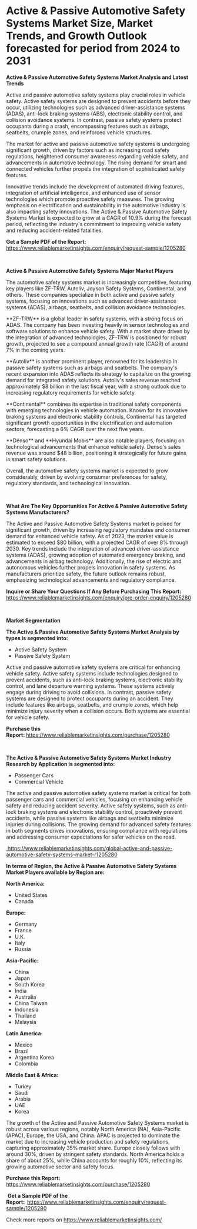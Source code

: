 <p><h1>Active & Passive Automotive Safety Systems Market Size, Market Trends, and Growth Outlook forecasted for period from 2024 to 2031</h1></p><p><strong>Active & Passive Automotive Safety Systems Market Analysis and Latest Trends</strong></p>
<p><p>Active and passive automotive safety systems play crucial roles in vehicle safety. Active safety systems are designed to prevent accidents before they occur, utilizing technologies such as advanced driver-assistance systems (ADAS), anti-lock braking systems (ABS), electronic stability control, and collision avoidance systems. In contrast, passive safety systems protect occupants during a crash, encompassing features such as airbags, seatbelts, crumple zones, and reinforced vehicle structures.</p><p>The market for active and passive automotive safety systems is undergoing significant growth, driven by factors such as increasing road safety regulations, heightened consumer awareness regarding vehicle safety, and advancements in automotive technology. The rising demand for smart and connected vehicles further propels the integration of sophisticated safety features. </p><p>Innovative trends include the development of automated driving features, integration of artificial intelligence, and enhanced use of sensor technologies which promote proactive safety measures. The growing emphasis on electrification and sustainability in the automotive industry is also impacting safety innovations. The Active & Passive Automotive Safety Systems Market is expected to grow at a CAGR of 10.9% during the forecast period, reflecting the industry's commitment to improving vehicle safety and reducing accident-related fatalities.</p></p>
<p><strong>Get a Sample PDF of the Report:&nbsp;</strong> <a href="https://www.reliablemarketinsights.com/enquiry/request-sample/1205280?utm_campaign=1938&utm_medium=2&utm_source=Github&utm_content=ia&utm_term=31122024&utm_id=active-passive-automotive-safety-systems">https://www.reliablemarketinsights.com/enquiry/request-sample/1205280</a></p>
<p>&nbsp;</p>
<p><strong>Active & Passive Automotive Safety Systems Major Market Players</strong></p>
<p><p>The automotive safety systems market is increasingly competitive, featuring key players like ZF-TRW, Autoliv, Joyson Safety Systems, Continental, and others. These companies specialize in both active and passive safety systems, focusing on innovations such as advanced driver-assistance systems (ADAS), airbags, seatbelts, and collision avoidance technologies.</p><p>**ZF-TRW** is a global leader in safety systems, with a strong focus on ADAS. The company has been investing heavily in sensor technologies and software solutions to enhance vehicle safety. With a market share driven by the integration of advanced technologies, ZF-TRW is positioned for robust growth, projected to see a compound annual growth rate (CAGR) of around 7% in the coming years.</p><p>**Autoliv** is another prominent player, renowned for its leadership in passive safety systems such as airbags and seatbelts. The company's recent expansion into ADAS reflects its strategy to capitalize on the growing demand for integrated safety solutions. Autoliv's sales revenue reached approximately $8 billion in the last fiscal year, with a strong outlook due to increasing regulatory requirements for vehicle safety.</p><p>**Continental** combines its expertise in traditional safety components with emerging technologies in vehicle automation. Known for its innovative braking systems and electronic stability controls, Continental has targeted significant growth opportunities in the electrification and automation sectors, forecasting a 6% CAGR over the next five years.</p><p>**Denso** and **Hyundai Mobis** are also notable players, focusing on technological advancements that enhance vehicle safety. Denso's sales revenue was around $48 billion, positioning it strategically for future gains in smart safety solutions.</p><p>Overall, the automotive safety systems market is expected to grow considerably, driven by evolving consumer preferences for safety, regulatory standards, and technological innovation.</p></p>
<p>&nbsp;</p>
<p><strong>What Are The Key Opportunities For Active & Passive Automotive Safety Systems Manufacturers?</strong></p>
<p><p>The Active and Passive Automotive Safety Systems market is poised for significant growth, driven by increasing regulatory mandates and consumer demand for enhanced vehicle safety. As of 2023, the market value is estimated to exceed $80 billion, with a projected CAGR of over 8% through 2030. Key trends include the integration of advanced driver-assistance systems (ADAS), growing adoption of automated emergency braking, and advancements in airbag technology. Additionally, the rise of electric and autonomous vehicles further propels innovation in safety systems. As manufacturers prioritize safety, the future outlook remains robust, emphasizing technological advancements and regulatory compliance.</p></p>
<p><strong>Inquire or Share Your Questions If Any Before Purchasing This Report:</strong> <a href="https://www.reliablemarketinsights.com/enquiry/pre-order-enquiry/1205280?utm_campaign=1938&utm_medium=2&utm_source=Github&utm_content=ia&utm_term=31122024&utm_id=active-passive-automotive-safety-systems">https://www.reliablemarketinsights.com/enquiry/pre-order-enquiry/1205280</a></p>
<p>&nbsp;</p>
<p><strong>Market Segmentation</strong></p>
<p><strong>The Active & Passive Automotive Safety Systems Market Analysis by types is segmented into:</strong></p>
<p><ul><li>Active Safety System</li><li>Passive Safety System</li></ul></p>
<p><p>Active and passive automotive safety systems are critical for enhancing vehicle safety. Active safety systems include technologies designed to prevent accidents, such as anti-lock braking systems, electronic stability control, and lane departure warning systems. These systems actively engage during driving to avoid collisions. In contrast, passive safety systems are designed to protect occupants during an accident. They include features like airbags, seatbelts, and crumple zones, which help minimize injury severity when a collision occurs. Both systems are essential for vehicle safety.</p></p>
<p><strong>Purchase this Report:&nbsp;</strong><a href="https://www.reliablemarketinsights.com/purchase/1205280?utm_campaign=1938&utm_medium=2&utm_source=Github&utm_content=ia&utm_term=31122024&utm_id=active-passive-automotive-safety-systems">https://www.reliablemarketinsights.com/purchase/1205280</a></p>
<p>&nbsp;</p>
<p><strong>The Active & Passive Automotive Safety Systems Market Industry Research by Application is segmented into:</strong></p>
<p><ul><li>Passenger Cars</li><li>Commercial Vehicle</li></ul></p>
<p><p>The active and passive automotive safety systems market is critical for both passenger cars and commercial vehicles, focusing on enhancing vehicle safety and reducing accident severity. Active safety systems, such as anti-lock braking systems and electronic stability control, proactively prevent accidents, while passive systems like airbags and seatbelts minimize injuries during collisions. The growing demand for advanced safety features in both segments drives innovations, ensuring compliance with regulations and addressing consumer expectations for safer vehicles on the road.</p></p>
<p><a href="https://www.reliablemarketinsights.com/global-active-and-passive-automotive-safety-systems-market-r1205280?utm_campaign=1938&utm_medium=2&utm_source=Github&utm_content=ia&utm_term=31122024&utm_id=active-passive-automotive-safety-systems">&nbsp;https://www.reliablemarketinsights.com/global-active-and-passive-automotive-safety-systems-market-r1205280</a></p>
<p><strong>In terms of Region, the Active & Passive Automotive Safety Systems Market Players available by Region are:</strong></p>
<p>
    <p> <strong> North America: </strong>
        <ul>
            <li>United States</li>
            <li>Canada</li>
        </ul>
        </p> 
    <p> <strong> Europe: </strong>
        <ul>
            <li>Germany</li>
            <li>France</li>
            <li>U.K.</li>
            <li>Italy</li>
            <li>Russia</li>
        </ul>
        </p> 
    <p> <strong> Asia-Pacific: </strong>
        <ul>
            <li>China</li>
            <li>Japan</li>
            <li>South Korea</li>
            <li>India</li>
            <li>Australia</li>
            <li>China Taiwan</li>
            <li>Indonesia</li>
            <li>Thailand</li>
            <li>Malaysia</li>
        </ul>
        </p> 
    <p> <strong> Latin America: </strong>
        <ul>
            <li>Mexico</li>
            <li>Brazil</li>
            <li>Argentina Korea</li>
            <li>Colombia</li>
        </ul>
        </p> 
    <p> <strong> Middle East & Africa: </strong>
        <ul>
            <li>Turkey</li>
            <li>Saudi</li>
            <li>Arabia</li>
            <li>UAE</li>
            <li>Korea</li>
        </ul>
    </p>
    </p>
<p><p>The growth of the Active and Passive Automotive Safety Systems market is robust across various regions, notably North America (NA), Asia-Pacific (APAC), Europe, the USA, and China. APAC is projected to dominate the market due to increasing vehicle production and safety regulations, capturing approximately 35% market share. Europe closely follows with around 30%, driven by stringent safety standards. North America holds a share of about 25%, while China accounts for roughly 10%, reflecting its growing automotive sector and safety focus.</p></p>
<p><strong>Purchase this Report: </strong><a href="https://www.reliablemarketinsights.com/purchase/1205280?utm_campaign=1938&utm_medium=2&utm_source=Github&utm_content=ia&utm_term=31122024&utm_id=active-passive-automotive-safety-systems">https://www.reliablemarketinsights.com/purchase/1205280</a></p>
<p>&nbsp;<strong>Get a Sample PDF of the Report:&nbsp;&nbsp;</strong><a href="https://www.reliablemarketinsights.com/enquiry/request-sample/1205280?utm_campaign=1938&utm_medium=2&utm_source=Github&utm_content=ia&utm_term=31122024&utm_id=active-passive-automotive-safety-systems">https://www.reliablemarketinsights.com/enquiry/request-sample/1205280</a></p>
<p><strong></strong></p>
<p>Check more reports on <a href="https://www.reliablemarketinsights.com/?utm_campaign=1938&utm_medium=2&utm_source=Github&utm_content=ia&utm_term=31122024&utm_id=active-passive-automotive-safety-systems">https://www.reliablemarketinsights.com/</a></p>